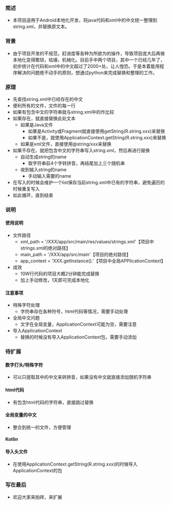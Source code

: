 ### 简述
* 本项目适用于Android本地化开发，将java代码和xml中的中文统一整理到string.xml，并替换原文本。

### 背景
* 由于项目开发的不规范，赶进度等各种为所欲为的操作，导致项目庞大后再做本地化变得繁琐，枯燥，机械化。目前手中两个项目，其中一个已经几年了，初步统计在代码和xml中的中文超过了2000+处，让人惶恐。于是本着能用程序解决的问题绝不动手的原则，想通过python来完成替换和整理的工作。

### 原理
* 先查找string.xml中已经存在的中文
* 便利所有的文件，文件的每一行
* 如果有包含中文的字符串就与string.xml中的作比较
* 如果存在，就直接替换此处文本
    * 如果是Java文件
        * 如果是Activity或Fragment就直接使用getString(R.string.xxx)来替换
        * 如果不是，就使用ApplicationContext.getString(R.string.xxx)来替换
    * 如果是xml文件，直接使用@string/xxx来替换
* 如果不存在，就把包含中文的字符串写入string.xml，然后再进行替换
    * 自动生成string的name
        * 取字符串前4个字转拼音，再结尾加上三个随机串
    * 收到输入string的name
        * 手动输入需要的name
* 在写入的时候会维护一个list保存当前string.xml中已有的字符串，避免遍历的时候重复写入
* 如此循环，直到结束

### 说明
#### 使用说明
* 文件路径
    * xml_path = '/XXX/app/src/main/res/values/strings.xml'【项目中strings.xml的绝对路径】
    * main_path = '/XXX/app/src/main'【项目的绝对路径】
    * app_context = 'XXX.getInstance().'【项目中全局APPlicationContext】
* 成效 
    * 10W行代码的项目大概2分钟能完成替换
    * 加上手动修改，1天即可完成本地化
#### 注意事项
* 特殊字符处理
    * 字符串存在各种符号，html代码等情况，需要手动处理
* 全局中文问题
    * 文字在全局变量，ApplicationContext可能为空，需要注意
* 导入ApplicationContext
    * 替换的时候没有导入ApplicationContext包，需要手动添加

### 待扩展
#### 数字打头/特殊字符
* 可以只提取其中的中文来转拼音，如果没有中文就直接添加随机字符串 
#### html代码
* 有包含html代码的字符串，直接跳过替换
#### 全局变量的中文
* 整合到统一的文件，方便管理
#### Kotlin

#### 导入头文件
* 在使用ApplicationContext.getString(R.string.xxx)的时候导入ApplicationContext的包
### 写在最后
* 欢迎大家来拍砖，来扩展
